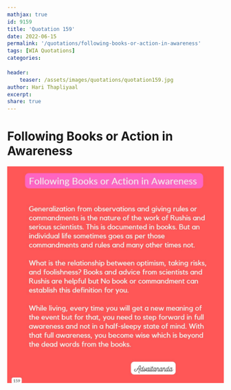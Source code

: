 ```yaml
---
mathjax: true
id: 9159
title: 'Quotation 159'
date: 2022-06-15
permalink: '/quotations/following-books-or-action-in-awareness'
tags: [WIA Quotations] 
categories: 

header:
    teaser: /assets/images/quotations/quotation159.jpg
author: Hari Thapliyaal 
excerpt:
share: true 
---
```


# Following Books or Action in Awareness

![Following Books or Action in Awareness](/assets/images/quotations/quotation159.jpg)
